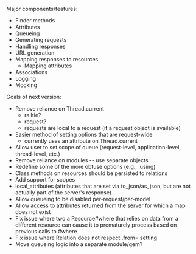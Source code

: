 Major components/features:
  * Finder methods
  * Attributes
  * Queueing
  * Generating requests
  * Handling responses
  * URL generation
  * Mapping responses to resources
    * Mapping attributes
  * Associations
  * Logging
  * Mocking

Goals of next version:
  * Remove reliance on Thread.current
    * railtie?
    * request?
    * requests are local to a request (if a request object is available)
  * Easier method of setting options that are request-wide
    * currently uses an attribute on Thread.current
  * Allow user to set scope of queue (request-level, application-level,
    thread-level, etc.)
  * Remove reliance on modules -- use separate objects
  * Redefine some of the more obtuse options (e.g., :using)
  * Class methods on resources should be persisted to relations
  * Add support for scopes
  * local_attributes (attributes that are set via to_json/as_json, but
    are not actually part of the server's response)
  * Allow queueing to be disabled per-request/per-model
  * Allow access to attributes returned from the server for which a map
    does not exist
  * Fix issue where two a Resource#where that relies on data from a
    different resource can cause it to prematurely process based on
    previous calls to #where
  * Fix issue where Relation does not respect .from= setting
  * Move queueing logic into a separate module/gem?
